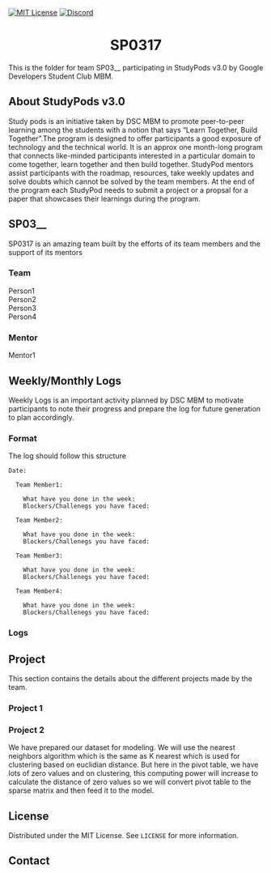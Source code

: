 <!-- PROJECT SHIELDS -->

[![MIT License][license-shield]][license-url]
[![Discord][discord-shield]][discord-url]

<h1 align="center"> SP0317 </h1>

This is the folder for team SP03\_\_ participating in StudyPods v3.0 by Google Developers Student Club MBM.

<!-- <details open="open">
  <summary>Table of Contents</summary>
  <ol>
    <li>
      <a href="#about-studypods-v3.0">About StudyPods v3.0</a>
    </li>
    <li>
      <a href="#sp0301">SP03__</a>
      <ul>
        <li><a href="#team">Team</a></li>
        <li><a href="#mentor">Mentor</a></li>
      </ul>
    </li>
    <li>
      <a href="#daily-logs">Daily Logs</a>
      <ul>
        <li><a href="#format">Format</a></li>
        <li><a href="#logs">Logs</a></li>
      </ul>
    </li>
    <li><a href="#resources">Resources</a></li>
    <li><a href="#roadmap">Roadmap</a></li>
    <li>
      <a href="#project">Projects</a>
      <ul>

        <li><a href="#overview">Overview</a></li>
        <li>
          <a href="#getting-started">Getting Started</a>
          <ul>
            <li><a href="#prerequisites">Prerequisites</a></li>
            <li><a href="#installation">Installation</a></li>
          </ul>
        </li>

      <li><a href="#project-1">Project 1</a></li>
      <li><a href="#project-2">Project 2</a></li>
      </ul>
    </li>
    <li><a href="#license">License</a></li>
    <li><a href="#contact">Contact</a></li>
  </ol>
</details> -->

## About StudyPods v3.0

Study pods is an initiative taken by DSC MBM to promote peer-to-peer learning among the students with a notion that says “Learn Together, Build Together”.The program is designed to offer participants a good exposure of technology and the technical world. It is an approx one month-long program that connects like-minded participants interested in a particular domain to come together, learn together and then build together. StudyPod mentors assist participants with the roadmap, resources, take weekly updates and solve doubts which cannot be solved by the team members. At the end of the program each StudyPod needs to submit a project or a propsal for a paper that showcases their learnings during the program.

## SP03\_\_

SP0317 is an amazing team built by the efforts of its team members and the support of its mentors

### Team

Person1<br>
Person2<br>
Person3<br>
Person4<br>

### Mentor

Mentor1

## Weekly/Monthly Logs

Weekly Logs is an important activity planned by DSC MBM to motivate participants to note their progress and prepare the log for future generation to plan accordingly.

### Format

The log should follow this structure

```
Date:

  Team Member1:

    What have you done in the week:
    Blockers/Challenegs you have faced:

  Team Member2:

    What have you done in the week:
    Blockers/Challenegs you have faced:

  Team Member3:

    What have you done in the week:
    Blockers/Challenegs you have faced:

  Team Member4:

    What have you done in the week:
    Blockers/Challenegs you have faced:
```

### Logs

<!-- ## Resources -->

<!-- ## Roadmap -->

## Project

This section contains the details about the different projects made by the team.

### Project 1

<!-- Add the summary of the project along with the link to the markdown file for the project. Check out the Sample Project.md to get the idea of the structure of the Project file.
-->

### Project 2
We have prepared our dataset for modeling. We will use the nearest neighbors algorithm which is the same as K nearest which is used for clustering based on euclidian 
distance. But here in the pivot table, we have lots of zero values and on clustering, this computing power will increase to calculate the distance of zero values so we will convert pivot table to the sparse matrix and then feed it to the model.

## License

Distributed under the MIT License. See `LICENSE` for more information.

## Contact

<!-- Share your contact details. Preferrably these details
Email
LinkedIn
GitHub

Note: Do not share your mobile number as it will expose it over the internet
-->

<!-- MARKDOWN LINKS & IMAGES -->

[license-shield]: https://img.shields.io/github/license/dscmbm/StudyPods-v3.0?style=for-the-badge
[license-url]: https://github.com/dscmbm/StudyPods-v3.0/blob/main/LICENSE
[discord-shield]: https://img.shields.io/discord/864499877723504640?style=for-the-badge
[discord-url]: https://discord.gg/CGmhQpSSZD
